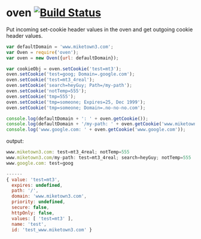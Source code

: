 oven [![Build Status](https://travis-ci.org/chevett/oven.png)](https://travis-ci.org/chevett/oven)
=========


Put incoming set-cookie header values in the oven and get outgoing cookie header values.

```js
var defaultDomain = 'www.miketown3.com';
var Oven = require('oven');
var oven = new Oven({url: defaultDomain});

var cookieObj = oven.setCookie('test=mt3');
oven.setCookie('test=goog; Domain=.google.com');
oven.setCookie('test=mt3_4real');
oven.setCookie('search=heyGuy; Path=/my-path');
oven.setCookie('notTemp=555');
oven.setCookie('tmp=555');
oven.setCookie('tmp=someone; Expires=25, Dec 1999');
oven.setCookie('tmp=someone; Domain=.no-no-no.com');

console.log(defaultDomain + ': ' + oven.getCookie());
console.log(defaultDomain + '/my-path: ' + oven.getCookie('www.miketown3.com/my-path'));
console.log('www.google.com: ' + oven.getCookie('www.google.com'));

```
output:
```js
www.miketown3.com: test=mt3_4real; notTemp=555
www.miketown3.com/my-path: test=mt3_4real; search=heyGuy; notTemp=555
www.google.com: test=goog

------
{ value: 'test=mt3',
  expires: undefined,
  path: '/',
  domain: 'www.miketown3.com',
  priority: undefined,
  secure: false,
  httpOnly: false,
  values: [ 'test=mt3' ],
  name: 'test',
  id: 'test_www.miketown3.com' }
```
